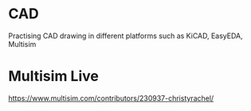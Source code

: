 # CAD
Practising CAD drawing in different platforms such as KiCAD, EasyEDA, Multisim

# Multisim Live
https://www.multisim.com/contributors/230937-christyrachel/

